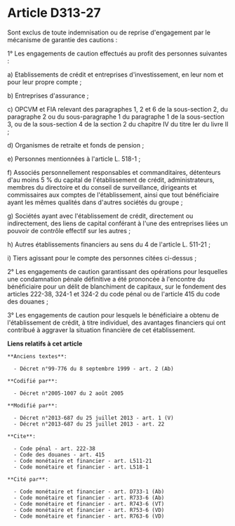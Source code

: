 # Article D313-27

Sont exclus de toute indemnisation ou de reprise d'engagement par le mécanisme de garantie des cautions : 

1° Les engagements de caution effectués au profit des personnes suivantes : 

a) Etablissements de crédit et entreprises d'investissement, en leur nom et pour leur propre compte ; 

b) Entreprises d'assurance ; 

c) OPCVM et FIA relevant des paragraphes 1, 2 et 6 de la sous-section 2, du paragraphe 2 ou du sous-paragraphe 1 du
paragraphe 1 de la sous-section 3, ou de la sous-section 4 de la section 2 du chapitre IV du titre Ier du livre II ; 

d) Organismes de retraite et fonds de pension ; 

e) Personnes mentionnées à l'article L. 518-1 ; 

f) Associés personnellement responsables et commanditaires, détenteurs d'au moins 5 % du capital de l'établissement de
crédit, administrateurs, membres du directoire et du conseil de surveillance, dirigeants et commissaires aux comptes de
l'établissement, ainsi que tout bénéficiaire ayant les mêmes qualités dans d'autres sociétés du groupe ; 

g) Sociétés ayant avec l'établissement de crédit, directement ou indirectement, des liens de capital conférant à l'une des
entreprises liées un pouvoir de contrôle effectif sur les autres ; 

h) Autres établissements financiers au sens du 4 de l'article L. 511-21 ; 

i) Tiers agissant pour le compte des personnes citées ci-dessus ; 

2° Les engagements de caution garantissant des opérations pour lesquelles une condamnation pénale définitive a été prononcée
à l'encontre du bénéficiaire pour un délit de blanchiment de capitaux, sur le fondement des articles 222-38, 324-1 et 324-2
du code pénal ou de l'article 415 du code des douanes ; 

3° Les engagements de caution pour lesquels le bénéficiaire a obtenu de l'établissement de crédit, à titre individuel, des
avantages financiers qui ont contribué à aggraver la situation financière de cet établissement.

**Liens relatifs à cet article**

	**Anciens textes**:

	  - Décret n°99-776 du 8 septembre 1999 - art. 2 (Ab)

	**Codifié par**:

	  - Décret n°2005-1007 du 2 août 2005

	**Modifié par**:

	  - Décret n°2013-687 du 25 juillet 2013 - art. 1 (V)
	  - Décret n°2013-687 du 25 juillet 2013 - art. 22

	**Cite**:

	  - Code pénal - art. 222-38
	  - Code des douanes - art. 415
	  - Code monétaire et financier - art. L511-21
	  - Code monétaire et financier - art. L518-1

	**Cité par**:

	  - Code monétaire et financier - art. D733-1 (Ab)
	  - Code monétaire et financier - art. R733-6 (Ab)
	  - Code monétaire et financier - art. R743-6 (VT)
	  - Code monétaire et financier - art. R753-6 (VD)
	  - Code monétaire et financier - art. R763-6 (VD)
